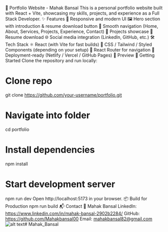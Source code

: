 🚀 Portfolio Website - Mahak Bansal
This is a personal portfolio website built with React + Vite, showcasing my skills, projects, and experience as a Full Stack Developer.
✨ Features
📌 Responsive and modern UI
🖼️ Hero section with introduction & resume download button
🧭 Smooth navigation (Home, About, Services, Projects, Experience, Contact)
💼 Projects showcase
📑 Resume download
🌐 Social media integration (LinkedIn, GitHub, etc.)
🛠️ Tech Stack
⚛️ React (with Vite for fast builds)
🎨 CSS / Tailwind / Styled Components (depending on your setup)
🔗 React Router for navigation
📂 Deployment-ready (Netlify / Vercel / GitHub Pages)
📸 Preview
🚀 Getting Started
Clone the repository and run locally:
# Clone repo
git clone https://github.com/your-username/portfolio.git

# Navigate into folder
cd portfolio

# Install dependencies
npm install

# Start development server
npm run dev
Open http://localhost:5173 in your browser.
📦 Build for Production
npm run build
📬 Contact 
👤 Mahak Bansal
LinkedIn: https://www.linkedin.com/in/mahak-bansal-2902b2284/
GitHub: https://github.com/Mahakbansal00
Email: mahakbansal82@gmail.com
![alt text](<Screenshot 2025-08-16 at 13.33.34.png>)# Mahak_Bansal

